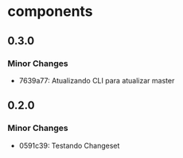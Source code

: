 # components

## 0.3.0

### Minor Changes

- 7639a77: Atualizando CLI para atualizar master

## 0.2.0

### Minor Changes

- 0591c39: Testando Changeset
